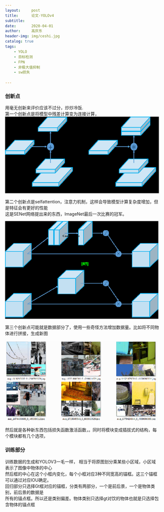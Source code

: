 ```yaml
---
layout:     post
title:      论文-YOLOv4
subtitle:   
date:       2020-04-01
author:     高庆东
header-img: img/ceshi.jpg
catalog: true
tags:
    - YOLO
    - 目标检测
    - FPN
    - 非极大值抑制
    - sw损失
    
---
```


### 创新点
用毫无创新来评价应该不过分，炒炒冷饭.  
第一个创新点是将模型中残差计算变为连接计算，
![残差变换](/img/Res2Cat.png)  

第二个创新点是selfattention，注意力机制，这样会导致模型计算复杂度增加，但是特征会有更好的性能  
这是SENet网络提出来的东西，ImageNet最后一次比赛的冠军。

![注意力](/img/Attention_.png)  

第三个创新点可能就是数据部分了，使用一些奇怪方法增加数据量。比如将不同物体进行拼接，生成新图  

![数据集](/img/dataset_p.png)  

然后就是各种新东西包括损失函数激活函数，。同时将模块变成插拔式的结构，每个模块都有几个选项，  

### 训练部分
训练数据的生成和YOLOV3一毛一样， 相当于将原图划分乘某些小区域，小区域表示了图像中物体的中心  
然后框的中心在这个小框内变化，每个小框对应3种不同宽高的锚框。这三个锚框可以通过对应IOU确定。  
回归部分只选择Gt框对应的锚框，分类有两部分，一个是前后景，一个是物体类别，前后景的数据是  
所有的锚点框。所以还是类别偏差。物体类别只选择gt对饮的物体也就是只选择包含物体的锚点框
